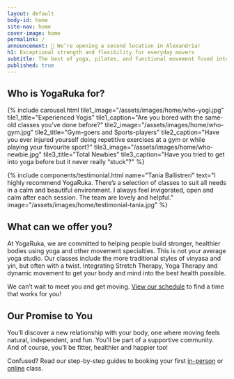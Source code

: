 ```yaml
---
layout: default
body-id: home
site-nav: home
cover-image: home
permalink: /
announcement: 🎉 We’re opening a second location in Alexandria!
h1: Exceptional strength and flexibility for everyday movers
subtitle: The best of yoga, pilates, and functional movement fused into challenging yet accessible classes. Located in Alexandria, Russell Lea, and online.
published: true
---
```


<section>
  <h2>Who is YogaRuka for?</h2>

  {% include carousel.html tile1_image="/assets/images/home/who-yogi.jpg" tile1_title="Experienced Yogis" tile1_caption="Are you bored with the same-old classes you’ve done before?" tile2_image="/assets/images/home/who-gym.jpg" tile2_title="Gym-goers and Sports-players" tile2_caption="Have you ever injured yourself doing repetitive exercises at a gym or while playing your favourite sport?" tile3_image="/assets/images/home/who-newbie.jpg" tile3_title="Total Newbies" tile3_caption="Have you tried to get into yoga before but it never really “stuck”?" %}
</section>

<section>
  {% include components/testimonial.html name="Tania Ballistreri" text="I highly recommend YogaRuka. There’s a selection of classes to suit all needs in a calm and beautiful environment. I always feel invigorated, open and calm after each session. The team are lovely and helpful." image="/assets/images/home/testimonial-tania.jpg" %}
</section>

<section class="container container--sm u-text-center">
  <h2 class="u-text-center">What can we offer you?</h2>

  <p>At YogaRuka, we are committed to helping people build stronger, healthier bodies using yoga and other movement specialties. This is not your average yoga studio. Our classes include the more traditional styles of vinyasa and yin, but often with a twist. Integrating Stretch Therapy, Yoga Therapy and dynamic movement to get your body and mind into the best health possible.</p>
  <p>We can’t wait to meet you and get moving. <a href="/timetable/">View our schedule</a> to find a time that works for you!</p>
</section>

<div class="container container--sm Home-callout u-text-center">
  <h2>Our Promise to You</h2>

  <p>You’ll discover a new relationship with your body, one where moving feels natural, independent, and fun. You’ll be part of a supportive community. And of course, you’ll be fitter, healthier and happier too!</p>
</div>

<section class="Longform Longform--blogpost">
  <div class="form-feedback info">
    Confused? Read our step-by-step guides to booking your first <a href="/guide/">in-person</a> or <a href="/online-guide/">online</a> class.
  </div>

  <div class="momoyoga-schedule m-top--md" data-momo-schedule="https://www.momoyoga.com/yogaruka"></div>
  <script src="https://www.momoyoga.com/schedule-plugin/v2/js/schedule.js" crossorigin="anonymous"></script>
</section>
